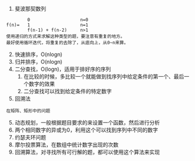 1. 斐波那契数列

```
		0					n=0
f(n)=	1 					n=1
		f(n-1) + f(n-2)		n>1
使用递归的方式来求解这种类型的题，要注意有重复的地方。
最好使用循环迭代，将重复的去除了，从底向上，从0~n来算。
```

2. 快速排序，O(nlogn)
3. 归并排序，O(nlogn)
4. 二分查找，O(logn)，适用于排好序的序列
   1. 在比较的时候，多比较一个就能做到找序列中给定条件的第一个、最后一个数字的效果
   2. 二分查找可以找到给定条件的特定数字
5. 回溯法

```
在矩阵、矩形中的问题
```

5. 动态规划，一般根据题目要求的来设置一个函数，然后进行分析
6. 两个相同数字的异或为0，利用这个可以找到序列中不同的数字
7. 约瑟夫环问题
8. 摩尔投票算法，在数组中统计数字出现的次数
9. 回溯算法，对寻找所有可行解的题，都可以使用这个算法来实现